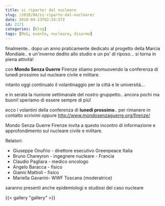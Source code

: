 ```yaml
---
title: si riparte! dal nucleare
slug: /2010/04/si-riparte-dal-nucleare/
date: 2010-04-23T02:54:57Z
id: 2171
categories: [blog]
tags: [MsG, evento, nucleare, disarmo]
---
```


finalmente.. dopo un anno praticamente dedicato al progetto della Marcia Mondiale.. e un'inverno dedito allo studio e un po' di riposo… si torna in piena attività!

con **Mondo Senza Guerre** Firenze stiamo promuovendo la conferenza di lunedì prossimo sul nucleare civile e militare.

intanto oggi continuato il volantinaggio per la città e le università…

e in serata la riunione settimanale del nostro gruppetto.. ancora pochi ma buoni! speriamo di essere sempre di più!

ecco i volantini della conferenza di **lunedì prossimo**.. per rimanere in contatto scrivimi oppure <http://www.mondosenzaguerre.org/firenze/>

Mondo Senza Guerre Firenze invita a questo incontro di informazione e approfondimento sul nucleare civile e militare.

Relatori:
- Giuseppe Onufrio - direttore esecutivo Greenpeace Italia
- Bruno Chareyron - ingegnere nucleare - Francia
- Claudio Pagliara - medico oncologo 
- Angelo Baracca - fisico
- Gianni Mattioli - fisico
- Mariella Gavarini- WWF Toscana (moderatrice)

saranno presenti anche epidemiologi e studiosi del caso nucleare

{{< gallery "gallery" >}}
